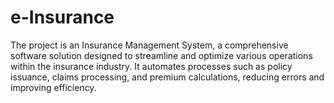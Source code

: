 # e-Insurance
The project is an Insurance Management System, a comprehensive software solution designed to streamline and optimize various operations within the insurance industry. It automates processes such as policy issuance, claims processing, and premium calculations, reducing errors and improving efficiency. 
